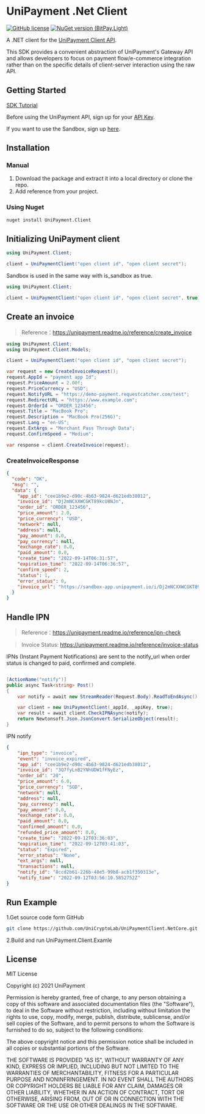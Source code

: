 # UniPayment .Net Client
[![GitHub license](https://img.shields.io/badge/license-MIT-blue.svg?style=flat-square)](https://github.com/UniCryptoLab/UniPaymentClient.Python/blob/main/UniPaymentClient/LICENSE.txt)
[![NuGet version (BitPay.Light)](https://img.shields.io/nuget/v/unipayment.client.svg?style=flat-square)](https://www.nuget.org/packages/UniPayment.Client/)

A .NET client for the [UniPayment Client API](https://unipayment.readme.io/reference/overview).  

This SDK provides a convenient abstraction of UniPayment's Gateway API and allows developers to focus on payment flow/e-commerce integration rather than on the specific details of client-server interaction using the raw API.


## Getting Started

[SDK Tutorial](https://unipayment.io/en/docs/sdk/tutorial/)

Before using the UniPayment API, sign up for your [API Key](https://console.unipayment.io/).

If you want to use the Sandbox, sign up [here](https://sandbox-console.unipayment.io/).

## Installation

### Manual
1. Download the package and extract it into a local directory or clone the repo.
2. Add reference from your project.


### Using Nuget
```bash
nuget install UniPayment.Client
```


## Initializing UniPayment client
```c#
using UniPayment.Client;

client = UniPaymentClient("open client id", "open client secret");
```

Sandbox is used in the same way with is_sandbox as true.

```c#
using UniPayment.Client;

client = UniPaymentClient("open client id", "open client secret", true);
```

## Create an invoice
> Reference：https://unipayment.readme.io/reference/create_invoice

```c#
using UniPayment.Client;
using UniPayment.Client.Models;

client = UniPaymentClient("open client id", "open client secret");

var request = new CreateInvoiceRequest();
request.AppId = "payment app Id";
request.PriceAmount = 2.00f;
request.PriceCurrency = "USD";
request.NotifyURL = "https://demo-payment.requestcatcher.com/test";
request.RedirectURL = "https://www.example.com";
request.OrderId = "ORDER_123456";
request.Title = "MacBook Pro";
request.Description = "MacBook Pro(256G)";
request.Lang = "en-US";
request.ExtArgs = "Merchant Pass Through Data";
request.ConfirmSpeed = "Medium";

var response = client.CreateInvoice(request);
```
### CreateInvoiceResponse

```json
{
  "code": "OK",
  "msg": "",
  "data": {
    "app_id": "cee1b9e2-d90c-4b63-9824-d621edb38012",
    "invoice_id": "Dj2mNCXXWCGKT89kcU8NJn",
    "order_id": "ORDER_123456",
    "price_amount": 2.0,
    "price_currency": "USD",
    "network": null,
    "address": null,
    "pay_amount": 0.0,
    "pay_currency": null,
    "exchange_rate": 0.0,
    "paid_amount": 0.0,
    "create_time": "2022-09-14T06:31:57",
    "expiration_time": "2022-09-14T06:36:57",
    "confirm_speed": 2,
    "status": 1,
    "error_status": 0,
    "invoice_url": "https://sandbox-app.unipayment.io/i/Dj2mNCXXWCGKT89kcU8NJn"
  }
}

```

## Handle IPN
> Reference：https://unipayment.readme.io/reference/ipn-check

> Invoice Status: https://unipayment.readme.io/reference/invoice-status

IPNs (Instant Payment Notifications) are sent to the notify_url when order status is changed to paid, confirmed and complete. 

```c#

[ActionName("notify")]
public async Task<string> Post()
{
    var notify = await new StreamReader(Request.Body).ReadToEndAsync();

    var client = new UniPaymentClient(_appId, _apiKey, true);
    var result = await client.CheckIPNAsync(notify);
    return Newtonsoft.Json.JsonConvert.SerializeObject(result);
}

```

IPN notify
``` json
{
	"ipn_type": "invoice",
	"event": "invoice_expired",
	"app_id": "cee1b9e2-d90c-4b63-9824-d621edb38012",
	"invoice_id": "3Q7fyLnB2YNhUDW1fFNyEz",
	"order_id": "20",
	"price_amount": 6.0,
	"price_currency": "SGD",
	"network": null,
	"address": null,
	"pay_currency": null,
	"pay_amount": 0.0,
	"exchange_rate": 0.0,
	"paid_amount": 0.0,
	"confirmed_amount": 0.0,
	"refunded_price_amount": 0.0,
	"create_time": "2022-09-12T03:36:03",
	"expiration_time": "2022-09-12T03:41:03",
	"status": "Expired",
	"error_status": "None",
	"ext_args": null,
	"transactions": null,
	"notify_id": "8ccd2b61-226b-48e5-99b8-acb1f350313e",
	"notify_time": "2022-09-12T03:56:10.5852752Z"
}
```

## Run Example

1.Get source code form GitHub 
``` bash
git clone https://github.com/UniCryptoLab/UniPaymentClient.NetCore.git
```

2.Build and run UniPayment.Client.Examle


## License

MIT License

Copyright (c) 2021 UniPayment

Permission is hereby granted, free of charge, to any person obtaining a copy
of this software and associated documentation files (the "Software"), to deal
in the Software without restriction, including without limitation the rights
to use, copy, modify, merge, publish, distribute, sublicense, and/or sell
copies of the Software, and to permit persons to whom the Software is
furnished to do so, subject to the following conditions:

The above copyright notice and this permission notice shall be included in all
copies or substantial portions of the Software.

THE SOFTWARE IS PROVIDED "AS IS", WITHOUT WARRANTY OF ANY KIND, EXPRESS OR
IMPLIED, INCLUDING BUT NOT LIMITED TO THE WARRANTIES OF MERCHANTABILITY,
FITNESS FOR A PARTICULAR PURPOSE AND NONINFRINGEMENT. IN NO EVENT SHALL THE
AUTHORS OR COPYRIGHT HOLDERS BE LIABLE FOR ANY CLAIM, DAMAGES OR OTHER
LIABILITY, WHETHER IN AN ACTION OF CONTRACT, TORT OR OTHERWISE, ARISING FROM,
OUT OF OR IN CONNECTION WITH THE SOFTWARE OR THE USE OR OTHER DEALINGS IN THE
SOFTWARE.